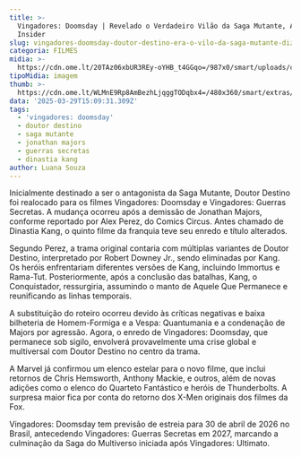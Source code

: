```yaml
---
title: >-
  Vingadores: Doomsday | Revelado o Verdadeiro Vilão da Saga Mutante, Afirma
  Insider
slug: vingadores-doomsday-doutor-destino-era-o-vilo-da-saga-mutante-diz-insider
categoria: FILMES
midia: >-
  https://cdn.ome.lt/20TAz06xbUR3REy-oYHB_t4GGqo=/987x0/smart/uploads/conteudo/fotos/robertdowneyjrdoutordestinolow_hCJ5xUN.jpg
tipoMidia: imagem
thumb: >-
  https://cdn.ome.lt/WLMnE9Rp8AmBezhLjqggTODqbx4=/480x360/smart/extras/conteudos/robertdowneyjrdoutordestinolow_8N2GVkj.jpg
data: '2025-03-29T15:09:31.309Z'
tags:
  - 'vingadores: doomsday'
  - doutor destino
  - saga mutante
  - jonathan majors
  - guerras secretas
  - dinastia kang
author: Luana Souza
---
```


Inicialmente destinado a ser o antagonista da Saga Mutante, Doutor Destino foi realocado para os filmes Vingadores: Doomsday e Vingadores: Guerras Secretas. A mudança ocorreu após a demissão de Jonathan Majors, conforme reportado por Alex Perez, do Comics Circus. Antes chamado de Dinastia Kang, o quinto filme da franquia teve seu enredo e título alterados.

Segundo Perez, a trama original contaria com múltiplas variantes de Doutor Destino, interpretado por Robert Downey Jr., sendo eliminadas por Kang. Os heróis enfrentariam diferentes versões de Kang, incluindo Immortus e Rama-Tut. Posteriormente, após a conclusão das batalhas, Kang, o Conquistador, ressurgiria, assumindo o manto de Aquele Que Permanece e reunificando as linhas temporais.

A substituição do roteiro ocorreu devido às críticas negativas e baixa bilheteria de Homem-Formiga e a Vespa: Quantumania e a condenação de Majors por agressão. Agora, o enredo de Vingadores: Doomsday, que permanece sob sigilo, envolverá provavelmente uma crise global e multiversal com Doutor Destino no centro da trama.

A Marvel já confirmou um elenco estelar para o novo filme, que inclui retornos de Chris Hemsworth, Anthony Mackie, e outros, além de novas adições como o elenco do Quarteto Fantástico e heróis de Thunderbolts. A surpresa maior fica por conta do retorno dos X-Men originais dos filmes da Fox.

Vingadores: Doomsday tem previsão de estreia para 30 de abril de 2026 no Brasil, antecedendo Vingadores: Guerras Secretas em 2027, marcando a culminação da Saga do Multiverso iniciada após Vingadores: Ultimato.
